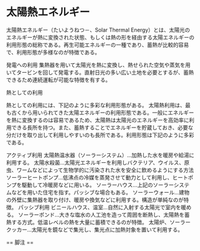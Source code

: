 # 太陽熱エネルギー

太陽熱エネルギー（たいようねつ－、Solar Thermal Energy）とは、太陽光のエネルギーが熱に変換された状態、もしくは熱の形を経由する太陽エネルギーの利用形態の総称である。再生可能エネルギーの一種であり、蓄熱が比較的容易で、利用形態が多様なのが特徴である。

発電への利用
集熱器を用いて太陽光を熱に変換し、熱せられた空気や蒸気を用いてタービンを回して発電する。直射日光の多い広い土地を必要とするが、蓄熱できるため連続運転が可能な特徴を有する。

熱としての利用
 
熱としての利用には、下記のように多彩な利用形態がある。
太陽熱利用は、最も古くから用いられてきた太陽エネルギーの利用形態である。一般にエネルギーを熱に変換するのは容易であるため、太陽熱は太陽光のエネルギーを高効率に利用できる長所を持つ。また、蓄熱することでエネルギーを貯蔵しておき、必要な分だけを取り出して利用しやすいのも長所である。利用形態は下記のように多彩である。

アクティブ利用
太陽熱温水器（ソーラーシステム）…加熱した水を暖房や給湯に利用する。
太陽水殺菌…太陽光エネルギーを利用しバクテリア、ウイルス、原虫、ワームなどによって生物学的に汚染された水を安全に飲めるようにする方法
ソーラーヒートポンプ…低沸点の冷媒を蒸発させて動力として利用し、ヒートポンプを駆動して冷暖房などに用いる。
ソーラーハウス…上記のソーラーシステムなどを用いた住宅を指す。パッシブな場合もある。
ソーラーウォール…建物の外壁に集熱器を取り付け、暖房や換気などに利用する。構造が単純なのが特徴。
パッシブ利用
ビニールハウス、温室…自然に入射する太陽光で室内を暖める。
ソーラーポンド…大きな塩水の人工池を造って周囲を断熱し、太陽熱を蓄熱する方式。低温レベルの熱を大量に蓄積できるのが特徴。
太陽炉、ソーラークッカー…太陽光を鏡などで集光し、集光点に加熱対象を置いて利用する。


== 脚注 ==